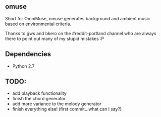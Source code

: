 omuse
----------------------------

Short for OmniMuse, omuse generates background and ambient music based on environmental criteria.

Thanks to gws and bkero on the #reddit-portland channel who are always there to point out many of my stupid mistakes :P

## Dependencies
* Python 2.7

## TODO:
* add playback functionality
* finish the chord generator
* add more variance to the melody generator
* finish everything else! (first commit...what can I say?)